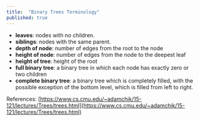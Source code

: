 ```yaml
---
title:  "Binary Trees Terminology"
published: true
---
```


- **leaves**: nodes with no children.
- **siblings**: nodes with the same parent.
- **depth of node**: number of edges from the root to the node
- **height of node**: number of edges from the node to the deepest leaf
- **height of tree**: height of the root
- **full binary tree**: a binary tree in which each node has exactly zero or two children
- **complete binary tree**: a binary tree which is completely filled, with the possible
  exception of the bottom level, which is filled from left to right.

References: [https://www.cs.cmu.edu/~adamchik/15-121/lectures/Trees/trees.html](https://www.cs.cmu.edu/~adamchik/15-121/lectures/Trees/trees.html)
